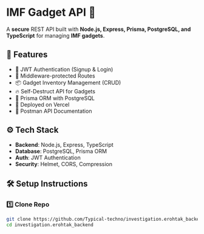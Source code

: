 # IMF Gadget API 🚀

A **secure** REST API built with **Node.js, Express, Prisma, PostgreSQL, and TypeScript** for managing **IMF gadgets**.

## 🌟 Features

- 🔑 JWT Authentication (Signup & Login)
- 🔐 Middleware-protected Routes
- 📦 Gadget Inventory Management (CRUD)
- 🔥 Self-Destruct API for Gadgets
- 🚀 Prisma ORM with PostgreSQL
- 📡 Deployed on Vercel
- 📑 Postman API Documentation

## ⚙️ Tech Stack

- **Backend**: Node.js, Express, TypeScript
- **Database**: PostgreSQL, Prisma ORM
- **Auth**: JWT Authentication
- **Security**: Helmet, CORS, Compression

## 🛠 Setup Instructions

### 1️⃣ Clone Repo

```sh
git clone https://github.com/Typical-techno/investigation.erohtak_backend
cd investigation.erohtak_backend
```
